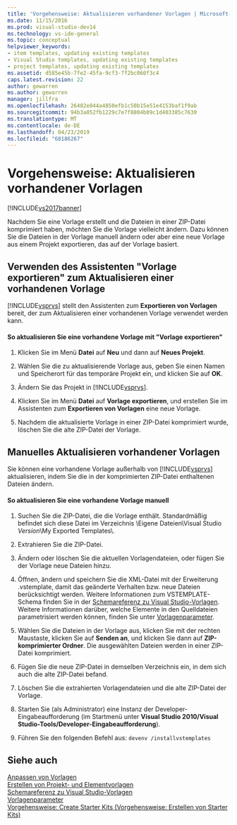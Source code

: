 ```yaml
---
title: 'Vorgehensweise: Aktualisieren vorhandener Vorlagen | Microsoft-Dokumentation'
ms.date: 11/15/2016
ms.prod: visual-studio-dev14
ms.technology: vs-ide-general
ms.topic: conceptual
helpviewer_keywords:
- item templates, updating existing templates
- Visual Studio templates, updating existing templates
- project templates, updating existing templates
ms.assetid: d585e45b-7fe2-45fa-9cf3-7f2bc060f3c4
caps.latest.revision: 22
author: gewarren
ms.author: gewarren
manager: jillfra
ms.openlocfilehash: 26482e844a4850efb1c50b15e51e4153baf1f9ab
ms.sourcegitcommit: 94b3a052fb1229c7e7f8804b09c1d403385c7630
ms.translationtype: MT
ms.contentlocale: de-DE
ms.lasthandoff: 04/23/2019
ms.locfileid: "68186267"
---
```

# <a name="how-to-update-existing-templates"></a>Vorgehensweise: Aktualisieren vorhandener Vorlagen
[!INCLUDE[vs2017banner](../includes/vs2017banner.md)]

Nachdem Sie eine Vorlage erstellt und die Dateien in einer ZIP-Datei komprimiert haben, möchten Sie die Vorlage vielleicht ändern. Dazu können Sie die Dateien in der Vorlage manuell ändern oder aber eine neue Vorlage aus einem Projekt exportieren, das auf der Vorlage basiert.  
  
## <a name="using-the-export-template-wizard-to-update-an-existing-template"></a>Verwenden des Assistenten "Vorlage exportieren" zum Aktualisieren einer vorhandenen Vorlage  
 [!INCLUDE[vsprvs](../includes/vsprvs-md.md)] stellt den Assistenten zum **Exportieren von Vorlagen** bereit, der zum Aktualisieren einer vorhandenen Vorlage verwendet werden kann.  
  
#### <a name="to-use-export-template-to-update-an-existing-template"></a>So aktualisieren Sie eine vorhandene Vorlage mit "Vorlage exportieren"  
  
1. Klicken Sie im Menü **Datei** auf **Neu** und dann auf **Neues Projekt**.  
  
2. Wählen Sie die zu aktualisierende Vorlage aus, geben Sie einen Namen und Speicherort für das temporäre Projekt ein, und klicken Sie auf **OK**.  
  
3. Ändern Sie das Projekt in [!INCLUDE[vsprvs](../includes/vsprvs-md.md)].  
  
4. Klicken Sie im Menü **Datei** auf **Vorlage exportieren**, und erstellen Sie im Assistenten zum **Exportieren von Vorlagen** eine neue Vorlage.  
  
5. Nachdem die aktualisierte Vorlage in einer ZIP-Datei komprimiert wurde, löschen Sie die alte ZIP-Datei der Vorlage.  
  
## <a name="manually-updating-an-existing-template"></a>Manuelles Aktualisieren vorhandener Vorlagen  
 Sie können eine vorhandene Vorlage außerhalb von [!INCLUDE[vsprvs](../includes/vsprvs-md.md)] aktualisieren, indem Sie die in der komprimierten ZIP-Datei enthaltenen Dateien ändern.  
  
#### <a name="to-manually-update-an-existing-template"></a>So aktualisieren Sie eine vorhandene Vorlage manuell  
  
1. Suchen Sie die ZIP-Datei, die die Vorlage enthält. Standardmäßig befindet sich diese Datei im Verzeichnis \Eigene Dateien\Visual Studio *Version*\My Exported Templates\\.  
  
2. Extrahieren Sie die ZIP-Datei.  
  
3. Ändern oder löschen Sie die aktuellen Vorlagendateien, oder fügen Sie der Vorlage neue Dateien hinzu.  
  
4. Öffnen, ändern und speichern Sie die XML-Datei mit der Erweiterung .vstemplate, damit das geänderte Verhalten bzw. neue Dateien berücksichtigt werden. Weitere Informationen zum VSTEMPLATE-Schema finden Sie in der [Schemareferenz zu Visual Studio-Vorlagen](../extensibility/visual-studio-template-schema-reference.md). Weitere Informationen darüber, welche Elemente in den Quelldateien parametrisiert werden können, finden Sie unter [Vorlagenparameter](../ide/template-parameters.md).  
  
5. Wählen Sie die Dateien in der Vorlage aus, klicken Sie mit der rechten Maustaste, klicken Sie auf **Senden an**, und klicken Sie dann auf **ZIP-komprimierter Ordner**. Die ausgewählten Dateien werden in einer ZIP-Datei komprimiert.  
  
6. Fügen Sie die neue ZIP-Datei in demselben Verzeichnis ein, in dem sich auch die alte ZIP-Datei befand.  
  
7. Löschen Sie die extrahierten Vorlagendateien und die alte ZIP-Datei der Vorlage.  
  
8. Starten Sie (als Administrator) eine Instanz der Developer-Eingabeaufforderung (im Startmenü unter **Visual Studio 2010/Visual Studio-Tools/Developer-Eingabeaufforderung**).  
  
9. Führen Sie den folgenden Befehl aus: `devenv /installvstemplates`  
  
## <a name="see-also"></a>Siehe auch  
 [Anpassen von Vorlagen](../ide/customizing-project-and-item-templates.md)   
 [Erstellen von Projekt- und Elementvorlagen](../ide/creating-project-and-item-templates.md)   
 [Schemareferenz zu Visual Studio-Vorlagen](../extensibility/visual-studio-template-schema-reference.md)   
 [Vorlagenparameter](../ide/template-parameters.md)   
 [Vorgehensweise: Create Starter Kits (Vorgehensweise: Erstellen von Starter Kits)](../ide/how-to-create-starter-kits.md)
